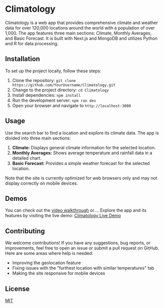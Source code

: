 # Climatology

Climatology is a web app that provides comprehensive climate and weather data for over 120,000 locations around the world with a population of over 1,000. The app features three main sections: Climate, Monthly Averages, and Basic Forecast. It is built with Next.js and MongoDB and utilizes Python and R for data processing.

## Installation

To set up the project locally, follow these steps:

1. Clone the repository: `git clone https://github.com/YourUsername/Climatology.git`
2. Change to the project directory: `cd Climatology`
3. Install dependencies: `npm install`
4. Run the development server: `npm run dev`
5. Open your browser and navigate to `http://localhost:3000`

## Usage

Use the search bar to find a location and explore its climate data. The app is divided into three main sections:

1. **Climate:** Displays general climate information for the selected location.
2. **Monthly Averages:** Shows average temperature and rainfall data in a detailed chart.
3. **Basic Forecast:** Provides a simple weather forecast for the selected location.

Note that the site is currently optimized for web browsers only and may not display correctly on mobile devices.

## Demos

You can check out the [video walkthrough](https://youtu.be/yeHLRCVXFKk) or....
Explore the app and its features by visiting the live demo: [Climatology Live Demo](https://your-live-demo-url.com)

## Contributing

We welcome contributions! If you have any suggestions, bug reports, or improvements, feel free to open an issue or submit a pull request on GitHub. Here are some areas where help is needed:

- Improving the geolocation feature
- Fixing issues with the "furthest location with similar temperatures" tab
- Making the site responsive for mobile devices

## License

[MIT](https://choosealicense.com/licenses/mit/)
